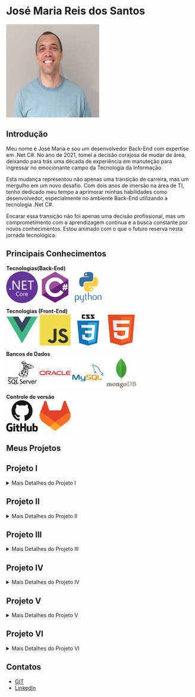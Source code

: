 # José Maria Reis dos Santos
<img src="https://github.com/Jose-dos-Santos/bertoti/blob/main/WhatsApp%20Image%202023-12-08%20at%2018.18.06.jpeg?raw=true" height="250" width="250"/>

## Introdução

Meu nome é José Maria e sou um desenvolvedor Back-End com expertise em .Net C#. No ano de 2021, tomei a decisão corajosa de mudar de área, deixando para trás uma década de experiência em manuteção para ingressar no emocionante campo da Tecnologia da Informação.

Esta mudança representou não apenas uma transição de carreira, mas um mergulho em um novo desafio. Com dois anos de imersão na área de TI, tenho dedicado meu tempo a aprimorar minhas habilidades como desenvolvedor, especialmente no ambiente Back-End utilizando a tecnologia .Net C#.

Encarar essa transição não foi apenas uma decisão profissional, mas um comprometimento com a aprendizagem contínua e a busca constante por novos conhecimentos. Estou animado com o que o futuro reserva nesta jornada tecnológica.


## Principais Conhecimentos
<div style="margin-top: 10px; font-weight: bold;">Tecnologias(Back-End)</div>
  <div style="display: inline_block">
    <img src="https://github.com/devicons/devicon/blob/master/icons/dotnetcore/dotnetcore-original.svg" width="85" height="85" />
    <img src="https://github.com/devicons/devicon/blob/master/icons/csharp/csharp-original.svg" width="85" height="85" />
    <img src="https://github.com/devicons/devicon/blob/master/icons/python/python-original-wordmark.svg" width="85" height="85" />
  </div>
  <div>  </div>
  <div style="margin-top: 10px; font-weight: bold;">Tecnologias (Front-End)</div>
  <div style="display: inline_block">
    <img src="https://github.com/devicons/devicon/blob/master/icons/vuejs/vuejs-original.svg" width="85" height="85" />
    <img src="https://github.com/devicons/devicon/blob/master/icons/javascript/javascript-original.svg" width="85" height="85" />  
    <img src="https://github.com/devicons/devicon/blob/master/icons/css3/css3-original-wordmark.svg" width="85" height="85" />  
    <img src="https://github.com/devicons/devicon/blob/master/icons/html5/html5-original.svg" width="85" height="85" /> 
  </div>
  <div>  </div>
  <div style="margin-top: 10px; font-weight: bold;">Bancos de Dados</div>
  <div style="display: inline_block">
    <img src="https://github.com/devicons/devicon/blob/master/icons/microsoftsqlserver/microsoftsqlserver-plain-wordmark.svg" width="85" height="85" />
    <img src="https://github.com/devicons/devicon/blob/master/icons/oracle/oracle-original.svg" width="85" height="85" />
    <img src="https://github.com/devicons/devicon/blob/master/icons/mysql/mysql-original-wordmark.svg" width="85" height="85" />  
    <img src="https://github.com/devicons/devicon/blob/master/icons/mongodb/mongodb-original-wordmark.svg" width="85" height="85" />
  </div>
  <div style="margin-top: 10px; font-weight: bold;">Controle de versão</div>
  <div style="display: inline_block">
    <img src="https://github.com/devicons/devicon/blob/master/icons/github/github-original-wordmark.svg" width="85" height="85" />
    <img src="https://github.com/devicons/devicon/blob/master/icons/gitlab/gitlab-original.svg" width="85" height="85" />
  </div>

  
## Meus Projetos


## <b> Projeto I </b> 
 
<details>

<summary>
	Mais Detalhes do Projeto I
</summary>
 
 ## Fatec

![image](https://user-images.githubusercontent.com/80988756/218878798-d33629bc-acf9-4edb-b463-b14fd8a90404.png)

##### *Figura 01. Fonte([fatecsjc-prd.azurewebsites.net](https://fatecsjc-prd.azurewebsites.net/curso-banco-de-dados.php))*

A Fatec é uma Faculdade Pública Estadual e todos os cursos oferecidos são gratuitos.
De uma forma geral a formação do Tecnólogo, além de aspectos técnicos, envolve também, uma base de caráter social, 
ético, filosófico e ambiental que faz deste cidadão um profissional ciente de sua inserção e responsabilidades no meio social que integra.


### Visão do Projeto

O projeto Julius consiste em um assistente virtual que auxilia o usuário na tomada de decisões relacionadas a investimentos financeiros. Entre as funcionalidades estão código de ações, cotação do dia, conversor de moedas. O diferencial desta nossa aplicação é trazer informações em tempo real entregando o máximo de interatividade ao cliente.

Dessa forma, foi desenvolvido o Assistente Virtual Julius.

<img src ="https://github.com/TheLooksDatabase/Julius/blob/main/3)%20Images/julius.png?raw=true" width="200" height="200" />

Link do repositório do projeto: [Repositório](https://github.com/TheLooksDatabase/Julius)

#### Principais requisitos do projeto

* Responder a comando de voz ou sons específicos (palma, estalar de dedos, etc.);
* Possuir no mínimo 8 ações distintas e de natureza distintas;
* Ser mobile, web ou desktop;
* Retornar o comando em qualquer forma (som, texto ou ação);
* Ter um contexto específico de aplicação;
* Não pode usar 100% de APIs prontas e disponíveis no mercado, seja gratuita ou não;
* Não pode utilizar de plataforma de implementação de terceiros, seja gratuita ou não.


### Tecnologias utilizadas:

<div style="display: inline_block"><br> 
  <img src="https://raw.githubusercontent.com/devicons/devicon/1119b9f84c0290e0f0b38982099a2bd027a48bf1/icons/python/python-original-wordmark.svg" width="100"    height="100" />
 <img src="https://raw.githubusercontent.com/devicons/devicon/1119b9f84c0290e0f0b38982099a2bd027a48bf1/icons/vscode/vscode-original-wordmark.svg" width="100" height="100" />
 <img src="https://raw.githubusercontent.com/devicons/devicon/1119b9f84c0290e0f0b38982099a2bd027a48bf1/icons/github/github-original-wordmark.svg" width="100" height="100" />
 <img src="https://raw.githubusercontent.com/devicons/devicon/1119b9f84c0290e0f0b38982099a2bd027a48bf1/icons/mysql/mysql-original-wordmark.svg" width="100" height="100" />
</div>

</br>

- Python foi escolhido para a codificação do back-end.
- O VSCode foi a IDE escolhida para escrever os códigos.
- GitHub foi utilizado para o controle de versionamento.
- MySQL foi adotado como o banco de dados da nossa aplicação.

### Contribuições Pessoais
-  Fui responsável pela implementação da funcionalidade "Metas financeiras".
	-  Um algoritmo que recebe na sua entrada valores informados pelo usuário e exibe os resultados com base nos valores informados. 

-  Refatoração.
	-  Alteração em alguns trechos no código fonte para seguir boas práticas e melhora no desempenho. Modificação de nomenclatura de variáveis, ajustes em estruturas condicionais, validação em loops verificando suas condições de parada e validar retorno das funções.
- Teste da aplicação para validar desempenho.
	-  Submeter as funcionalidades a diferentes situações, fornecendo dados de entrada para validar o resultado de saída.


#### Código
 <details close><summary>Função responsavel por coletar informações do investimento.</summary>
  
   <br>O método foi desenvolvido para prover uma experiência de usuário mais intuitiva durante o processo de inicialização do investimento, simulando a rentabilidade do investimento em um período definido.
	  
   ```py
   
   def calculadora():
    resposta_erro_aleatoria = choice(lista_erros)
    try:

        sai_som('Qual o valor inicial que você investirá?')
        valor_inicial = float(input(''))

        sai_som('Quanto investirá por mês?')
        aporte = float(input(''))

        sai_som('Qual a taxa de rendimento mensal, em %?')
        taxa_porc = float(input(''))

        sai_som('Em quantos meses pretende resgatar seu investimento?')
        mes = int(input(''))

        taxa = taxa_porc/100
        ##o calculo a seguir se refere a um aporte mensal de dinheiro
        result_aporte = aporte*(((1+taxa)**mes)-1)/taxa
        ##já esse cálculo é o de juros compostos, considerando o investimento de um valor inicial e resgate em alguns meses.
        result_vinicial = valor_inicial*((1+taxa)**mes)
        valor_final = result_aporte + result_vinicial
        sai_som(f'O total acumulado será de R${valor_final:.2f} reais')
                        

    except: 
        sai_som(resposta_erro_aleatoria)      
              
   ```

  * Este algoritmo recebe entradas de dados inseridas pelo usuário e responde por meio de uma saída de voz.
	
  *  Adicionalmente, foi criada uma função que trata possíveis erros ou perguntas incompreensíveis, retornando uma mensagem de erro personalizada para o usuário.

 
  Click aqui [GitHub](https://github.com/Jose-dos-Santos/Julius/blob/main/2\)%20Backend/calculadora.py) para mais detalhes :)
                      

  - O link acima traz detalhes da implementação.
  

</details>

   
<details close><summary>Função para calcular as metas.</summary>
   
	
A função "metas" é um algoritmo simples que tem como objetivo calcular o tempo necessário para alcançar uma meta de investimento mensal com base no valor a 
ser investido e na meta a ser alcançada.

 
   ```py
	def metas():

	   sai_som('Quanto deseja investir? ')
	   num1 = float(input(''))

	   sai_som('Quanto deseja alcançar? ')
	   num2 = float(input(''))

	   Vf=  num2 / num1
	   sai_som(f'Você vai alcançar R${num2:.2f} em cerca de {Vf:.2f} meses se investir R${num1:.2f} por mês! ')
   ```
 
* Inputs e cálculos: <br>
A função começa solicitando ao usuário o valor que deseja investir e o valor que deseja alcançar. Esses valores são armazenados nas variáveis num1 e num2, respectivamente. Em seguida, é feito um cálculo simples para determinar o tempo necessário para alcançar a meta, com base na razão entre o valor desejado e o valor a ser investido mensalmente. O resultado é armazenado na variável Vf.

* Output:<br>
Por fim, a função imprime uma mensagem informando ao usuário quanto tempo será necessário para alcançar a meta, considerando o valor investido mensalmente. A mensagem é impressa com a função sai_som, que converte a mensagem em áudio, além de ser impressa no console.

 Click aqui [GitHub](https://github.com/Jose-dos-Santos/Julius/blob/89400bb0b61aa541c2742da0ddafe0d55fd56cba/2\)%20Backend/metas.py) para mais detalhes :)

  - O link acima traz detalhes da implementação.

</details>


#### Hard Skills

* O primeiro contato com uma linguagem de programação ocorreu por meio do uso do Python.
* Foi realizada a compreensão da metodologia ágil Scrum, buscando entender e aplicar seus conceitos.
* O paradigma de programação imperativo foi adotado na construção do projeto, seguindo uma abordagem estrutural.
* Foi iniciado o aprendizado da lógica de programação, buscando encontrar a melhor solução computacional para a resolução de problemas.
* Houve a introdução às primeiras estruturas de dados utilizadas no projeto, tendo como base a linguagem Python.


#### Soft Skills
  
</details>

## <b> Projeto II </b> 

<details>

<summary>
	Mais Detalhes do Projeto II
</summary>
 
 ## Parceiro Acadêmico
Nector</br>

![image](https://user-images.githubusercontent.com/80851038/133914328-794317fa-31e1-4279-afb0-d986acb5db45.png)
##### *Figura 01. Fonte(https://necto.com.br/)*
A Necto Systems é uma empresa de tecnologia com o objetivo de desenvolver soluções de software inovadoras e eficientes.

### Visão do Projeto

Desenvolver uma aplicação de monitoramento voltada somente para SGBDs, com foco na performance e desempenho. Isso será feito através da coleta de dados do SGBD (memória, tempo de consultas, espaço em disco, transações, evolução da memória, caches e registros), que influenciam na saúde e manutenção periódica.

#### Principais requisitos do projeto

* Conexão SGBD;
* Coleta de métricas de um ou mais SGBDs (PostgreSQL) remoto;
* Tratamento das métricas (histórico, registro, relatórios, disponibilidade, alertas e valores atingidos durante a operação):
* Tratamento de métricas de forma tabular;
* Salvar consultas em CSV;
* Tabular métricas;
* Coleta periódica de métricas;
* Histórico de métricas;
* Relatórios de métricas;
* Alertas por email;
* Funcionamento do BD (tempo e quantidade de queries e uso de índices).
* Ativar ou Desativar Interface Gráfica;
* Cadastro de dados de conexão dos SGBDs (acesso à estastítica por tabelas).

Dessa forma, foi desenvolvido o SGBD Health


<img src ="https://github.com/DolphinDatabase/SGBD_Health/blob/main/Images/LogoPNG.png?raw=true" width="300" height="300"/>

##### *Figura 02. Fonte(https://github.com/DolphinDatabase/SGBD_Health)*

### Tecnologias utilizadas:

<div style="display: inline_block"><br> 
 <img src="https://cdn.jsdelivr.net/gh/devicons/devicon/icons/java/java-original-wordmark.svg" width="100" height="100" />
 <img src="https://icongr.am/devicon/postgresql-original-wordmark.svg?size=128&color=currentColor" width="100" height="100" />
 <img src="https://raw.githubusercontent.com/devicons/devicon/1119b9f84c0290e0f0b38982099a2bd027a48bf1/icons/sqlite/sqlite-original.svg" width="100" height="100" />
 <img src="https://icongr.am/devicon/github-original.svg?size=128&color=currentColor" width="100" height="100" />
</div>

</br>

Como foi uma aplicação voltada para métricas de um servidor monitorando o sistema SGBT, utilizamos conexão JDBC do Java para conectar ao SGBD PostgreSql, SqLite para armazenar config da aplicação, GitHub para versionamento do código.



### Tarefas executadas
- Implementei o algoritmo que parametriza as informações vindas do banco.
	- Essa funcionalidade valida os dados retornados das consultas ao banco de dados e organiza a forma como essas informações serão exibidas.
- Criei da lógica para leitura do arquivo de configuração do sistema.
	- As configurações do sistema, como as informações de login do banco e a forma de visualização dos dados, foram armazenadas em um arquivo de texto. Dessa forma, a aplicação utiliza esse arquivo para realizar validações.
- Participei no desenvolvimento da forma de exibição dos dados retornados do banco
	- A visualização dos dados pode ser feita por meio de um arquivo CSV ou através do terminal. A segunda opção exigiu uma atenção especial para definir a estrutura visual.


#### Código

 <details close><summary>Algoritmos de parametrização dos dados</summary>
	 
  <br>Com base no parâmetro fornecido, o algoritmo ajusta a formatação dos dados para a apresentação mais adequada.

     
   ```java
   
   	if (i == 4 && j == 6) {
					quantidadeColuna[i - 4] = (result.getString(i - 3));
					quantidadeColuna[i - 3] = (result.getString(i - 2).replaceAll("\\r\\n|\\n", "").substring(0, 25)
							+ "...");
					quantidadeColuna[i - 2] = (result.getString(i - 1));
					quantidadeColuna[i - 1] = (result.getString(i));
					st.addRow(quantidadeColuna[i - 4], quantidadeColuna[i - 3], quantidadeColuna[i - 2],
							quantidadeColuna[i - 1]);

				} else if (i == 4 && j == 7) {
					quantidadeColuna[i - 4] = (result.getString(i - 3));
					quantidadeColuna[i - 3] = (result.getString(i - 2).replaceAll("\\r\\n|\\n", ""));
					quantidadeColuna[i - 2] = (result.getString(i - 1));
					quantidadeColuna[i - 1] = (result.getString(i));
					st.addRow(quantidadeColuna[i - 4], quantidadeColuna[i - 3], quantidadeColuna[i - 2],
							quantidadeColuna[i - 1]);
				} else if (i == 4) {
					quantidadeColuna[i - 4] = (result.getString(i - 3));
					quantidadeColuna[i - 3] = (result.getString(i - 2));
					quantidadeColuna[i - 2] = (result.getString(i - 1));
					quantidadeColuna[i - 1] = (result.getString(i));
					st.addRow(quantidadeColuna[i - 4], quantidadeColuna[i - 3], quantidadeColuna[i - 2],
							quantidadeColuna[i - 1]);    
   ```
   - Utilizado bloco de condições else if, validando as possiveis entrada de dados e realizado o tratamento	
	
   - Esse algoritmo valida as informações de retorno da query, padronizando esse resultado conforme número de colunas e linhas, para ser salvo no formato csv.
	
   - Também foi utilizado a manipulação de array e formataçõa de string para que o retorno se enquadrace no resultado espedo.


Click aqui [GitHub](https://github.com/Jose-dos-Santos/SGBD_Health/blob/main/api1.2/src/conectar/Csv.java) para mais detalhes :)
- O link acima traz detalhes da implementação.

</details>
	
	
<details Close><summary>Conexão com banco</summary>
	
<br> Para estabelecer a conexão com o banco de dados, é realizado a validação no arquivo de configuração que contém todas as parâmetros essenciais para a realização da conexão.
	
    ```java	
	       //BUSCA E LE ARQUIVO CONEXAO
        public Connection read() throws FileNotFoundException, IOException{
	
	FileWriter fw = new FileWriter(filepath,true);
	BufferedWriter bw = new BufferedWriter(fw);
	Scanner scan = new Scanner(System.in);
	BufferedReader br = new BufferedReader(new FileReader(filepath));
	Properties p = new Properties();
	p.load(br);
	String connection=p.getProperty("connection");
	String user=p.getProperty("user");
	String pass=p.getProperty("pass");
	
	try {
		String driver = "org.postgresql.Driver";
		Class.forName(driver);
		return DriverManager.getConnection(connection,user,pass);
		
	} catch(Exception e){
		e.printStackTrace();
	}
	
	return null;
	 
	```

 - O código abre e lê um arquivo de configuração que contém informações necessárias para a conexão com o banco de dados, como URL de conexão, nome de usuário e senha.
 - Usando as informações lidas do arquivo de configuração, o código carrega o driver do banco de dados PostgreSQL e estabelece uma conexão com o banco de dados
	
Click aqui [GitHub](https://github.com/Jose-dos-Santos/SGBD_Health/blob/main/api1.2/src/conectar/Fileconnect.java) para mais detalhes :)
- O link acima traz detalhes da implementação.
  
</details>

### Aprendizados Efetivos 


* O desenvolvimento em Java consistiu em aplicar os conceitos aprendidos em aula para implementar classes e métodos, seguindo as exigências do semestre.
* Durante esse período, foi adotado o paradigma de programação orientada a objetos (POO) para desenvolver o projeto, conhecendo e aplicando seus conceitos.
* Esse foi o primeiro contato com um sistema gerenciador de banco de dados (SGBD), especificamente o PostGreSQL, e com a linguagem SQL. Nesse sentido, foi realizada a criação do banco de dados e a construção de consultas para atender aos requisitos do projeto.
* Outro aspecto relevante foi a conexão do software desenvolvido com o banco de dados, possibilitando a coleta de entradas por meio da implementação e o armazenamento desses dados. Com base nesses dados, foram construídas as métricas necessárias para atender às exigências do projeto.

</details>

## <b> Projeto III </b> 

 <details>

<summary>
	Mais Detalhes do Projeto III
</summary>
 
 ## Parceiro Acadêmico
MidAll</br>

![image](https://static.wixstatic.com/media/456d95_16b15ab71cf54b9aa97150aaefefbbde~mv2.png/v1/fill/w_178,h_141,al_c,q_85,usm_0.66_1.00_0.01,enc_auto/Logo%2520MidAll_edited.png)
##### *Figura 01. Fonte(www.midall.com.br)*

A MidAll é uma empresa de serviços e consultoria em TI, com sede no Parque Tecnológico em São José dos Campos. Desenvolve soluções de data driven, transformação digital, agilidade e eficiência e governança e segurança.


### Visão do Projeto

A ideia é criar um mini motor de regras com uma interface onde as regras das promoções possam ser cadastradas e aplicadas no momento que os itens forem para o carrinho de compras. Alguns exemplos de mecânicas: compre 2 produtos e tenha 10% de desconto. Na compra de 2 produtos, ganhe mais 1. Na compra de 3 produtos, ganhe 50% de desconto no item de menor valor.

#### Principais requisitos do projeto

* Interface de cadastro de produtos e promoções;
* Edição de produtos;
* Carrinho de compras;
* Criação de promoções;
* Categoria de promoções;
* Listagem de produtos e promoções.


Dessa forma, foi desenvolvido o PromoAll

<img src ="https://github.com/Doc-Docker/APIMidAll/blob/main/Images/logo2promoall.png" width="300" height="300"/>

##### *Figura 02. Fonte(www.github.com/Doc-Docker/APIMidAll)*

### Tecnologias utilizadas:

<div style="display: inline_block"><br> 
 <img src="https://cdn.jsdelivr.net/gh/devicons/devicon/icons/java/java-original-wordmark.svg" width="100" height="100" />
 <img src="https://cdn.jsdelivr.net/gh/devicons/devicon/icons/microsoftsqlserver/microsoftsqlserver-plain-wordmark.svg"  width="100" height="100" />
 <img src="https://cdn.jsdelivr.net/gh/devicons/devicon/icons/spring/spring-original-wordmark.svg" width="100" height="100" />
 <img src="https://cdn.jsdelivr.net/gh/devicons/devicon/icons/angularjs/angularjs-original-wordmark.svg" width="100" height="100"  />
 <img src="https://cdn.jsdelivr.net/gh/devicons/devicon/icons/css3/css3-original-wordmark.svg" width="100" height="100" />
 <img src="https://cdn.jsdelivr.net/gh/devicons/devicon/icons/bootstrap/bootstrap-original-wordmark.svg" width="100" height="100" />
</div>

</br>

Para o front-end foi utilizado o Angular que é uma plataforma baseada em Typescript, para criação das telas de interação com o cliente, e para realizar as requisições para a API que foi desenvolvida. O Java com o framework Spring foi utilizado para criação da API de backend, com a criação das rotas HTTP, conexão com o banco de dados, tratamento de erros e aplicação das regras de negócio. Como banco de dados, foi utilizado o H2 que é um sistema de gerenciamento de banco de dados relacional em memória.



### Tarefas executadas

- Participei da criação da lógica do motor de regras da API.
	- Compreendi o requisito principal do projeto, que é a habilidade de escolher a melhor promoção para o cliente.
 	- Estudei a estrutura necessária para realizar as validações essenciais para o correto funcionamento da aplicação.
  	- Pesquisei formas de resolver o problema proposto e, com base nessas pesquisas, criei alguns algoritmos de teste para escolher a melhor abordagem para a aplicação.

- Criei o algoritmo capaz de calcular os valores recebidos como parâmetro, 
  devolvendo como resultado a melhor promoção a ser aplicada no carrinho de compras.
	- Esse algoritmo valida todas as possibilidades de promoção do sistema e retorna para o front-end os dados que devem ser exibidos ao usuário.

- Participei da integração do front-end com back-end.
	- Realizei a integração do Front-End com o Back-End, criando alguns métodos e realizando testes para a validação das requisições.

#### Código
 <details close><summary>Back-End - ProductPromotionService - retornaProdutoPromocao</summary>
  
<br> O objetivo deste método é analisar as promoções presentes no carrinho de compras e aplicar
     validações para atribuir o melhor desconto possível a um determinado produto.
	
   
   ```java
   
   public ResponseEntity<?> retornaProdutoPromocao(@RequestBody Integer id, Integer quantidade, Integer total,
			Integer categoria) {

		List<ProductPromotion> promotios = productPromotionRepository.findAll();

		List<ProductPromotion> productPromotion = new ArrayList<ProductPromotion>();

		Product product = productService.findById(id);

		productPromotion.addAll(product.getProductPromotions());
		int n = productPromotion.size();

		int i = 0;
		Double desconto = 0.0;
		Double valor = 0.0;
		Double valor2 = 0.0;

		if (total > 0) {
			System.out.println("Total");
			for (ProductPromotion promocao : promotios) {
				System.out.println("Total");
				if (promocao.getReceivePromotion().getCode() == 2 && total > promocao.getTotalCompra()) {
					if (promocao.getTypePromotion().getCode() == 1) {
						valor2 = promocao.getDiscount();

						if (valor2 > valor) {
							desconto = valor2;

						}
					}

					if (promocao.getTypePromotion().getCode() == 2) {
						valor2 = ((promocao.getDiscount() / 100) *  total );

						if (valor2 > valor) {
							desconto = valor2;

						}
						System.out.println(desconto);
					}
				}
			}
		}
   ``` 
	
* Esse método foi implementado na camada de service, por questão de organização do projeto.
     Sendo consumido na camada controller através de um método com uma anotação HTTP, no caso dessa
     requisição foi utilizado o verbo HttpPost.
   	
* Com base nos dados recebidos nos parâmetros, este método calcula e retorna o valor máximo do desconto para um produto, 
     considerando as promoções disponíveis e as regras estabelecidas.
	
* Uma outra validação é que o produto estando em mais de uma promoção após passar por esse método, será devolvido como retorno 
     a melhor promoção que se aplica para esse produto.

Click aqui [GitHub](https://github.com/Jose-dos-Santos/APIMidAll/blob/main/backend-midall/src/main/java/com/backend/backend/service/ProductPromotionService.java) para mais detalhes :)
- O link acima traz detalhes da implementação. 
</details>   


 <details close><summary>Front-End - cart.service.ts</summary>
  
  
<br>Trecho do código responsável de receber o retorno do back-end, da explicação citada acima.
   
     
   ```JavaScript
   
        this.total = this.noDiscount += (element.price  * element.quantidade);

        this.service.getDiscount(this.id, this.quantidade, this.total, this.categoria).subscribe(
            response =>
            { const product : Product = new Product();
              this.discount = response;
              this.product.discount = this.discount
              this.finalPrice = this.finalPrice += (element.price * element.quantidade)-(this.discount)
              console.log("teste", this.categoria)
            errorResponse => console.log(errorResponse)
        })
    });
         
         
         
         return new ResponseEntity<>(desconto, HttpStatus.OK);     
   ```
   - Esse método é responsável por passar os parâmetros para o back-end, processar a informação e direcionar o retorno para a camada de visualização do usuário,
  sendo um trecho importante pois enviar dados, processa o retorno e já devolve os resultados para usuário.

     

<details close></summary></summary>

Click aqui [GitHub](https://github.com/Doc-Docker/APIMidAll/blob/main/frontend-midall/src/app/cart.service.ts) para mais detalhes :)
-O link acima traz detalhes da implementação.
</details>


</details>   

### Aprendizados Efetivos 


* O Framework Spring-Boot foi a tecnologia principal utilizada para iniciar o projeto, oferecendo diversos recursos para facilitar o ambiente de programação ao codificar em Java. Foi utilizado o Spring Initializr para criar o projeto inicial com facilidade.
* Adquiri conhecimentos fundamentais sobre API REST. Compreendi que uma API REST, ou API RESTful, é uma interface de programação de aplicações que adere às restrições do estilo arquitetônico REST (Transferência Representacional de Estado). Essa abordagem permite a interação eficiente com serviços web RESTful, proporcionando uma estrutura robusta para o desenvolvimento e a comunicação entre sistemas.
* Optei por utilizar o Postman como ferramenta principal para teste de requisições. Isso me permitiu realizar testes eficientes em APIs, enviando diversas requisições HTTP, como GET, POST, PUT e DELETE. Além disso, aprendi a criar objetos JSON para enviar dados nas requisições, explorando a flexibilidade e simplicidade dessa abordagem.

</details>

## <b> Projeto IV </b> 
 
<details>

<summary>
	Mais Detalhes do Projeto IV
</summary>
 
 ## Parceiro Acadêmico
Subiter</br>

![image](https://github.com/Doc-Docker/APISubiter/blob/main/docs/Imagens/logosubiter.png?raw=true)
##### *Figura 01. Fonte(https://www.subiter.com/)*

A Subiter é uma empresa de base tecnológica especializada em visão infravermelha. Por meio de sistemas inteligentes de inspeção e monitoramento, que podem observar fenômenos que estão além da capacidade dos olhos humanos.

### Visão do Projeto

O propósito do projeto consiste em abordar a problemática da sincronização dos dados administrativos, financeiros e operacionais relacionados aos serviços oferecidos pela empresa. A falta de organização dessas informações resulta em lentidão na resposta a desafios, além de dificultar a interpretação dos indicadores comerciais e financeiros. Foi implementado um sistema de gerenciamento integrado que centralizou dados relevantes por meio de um banco de dados robusto, proporcionando uma análise precisa dos indicadores comerciais e financeiros. Essa abordagem facilitou a tomada de decisões estratégicas.

#### Principais requisitos do Projeto
 * Cadastros de Usuários, Equipamentos e Horários;
 * Usuários devem ter perfis diferentes (administrador, suporte, cliente);
 * Registro de chamados;
 * Acompanhamento de chamados de ponta a ponta;
 * Front-End para entrada e interpretação de dados.


##### *Figura 02. Fonte(https://github.com/Doc-Docker/APISubiter)*

### Tecnologias utilizadas:

<div style="display: inline_block"><br> 
 <img src="https://cdn.jsdelivr.net/gh/devicons/devicon/icons/java/java-original-wordmark.svg" width="100" height="100" />
 <img src="https://raw.githubusercontent.com/devicons/devicon/1119b9f84c0290e0f0b38982099a2bd027a48bf1/icons/oracle/oracle-original.svg"  width="100" height="100" />
 <img src="https://cdn.jsdelivr.net/gh/devicons/devicon/icons/spring/spring-original-wordmark.svg" width="100" height="100" />
 <img src="https://raw.githubusercontent.com/devicons/devicon/1119b9f84c0290e0f0b38982099a2bd027a48bf1/icons/vuejs/vuejs-original.svg" width="100" height="100"  />
 <img src="https://cdn.jsdelivr.net/gh/devicons/devicon/icons/css3/css3-original-wordmark.svg" width="100" height="100" />
 <img src="https://cdn.jsdelivr.net/gh/devicons/devicon/icons/bootstrap/bootstrap-original-wordmark.svg" width="100" height="100" />
</div>

</br>

Foi utilizado o Vue.js para o desenvolvimento do front-end, responsável pela criação das interfaces de interação com o cliente e pela realização das requisições à API. No lado do back-end, optou-se pelo framework Flask para a criação da API, englobando o desenvolvimento das rotas HTTP, a conexão com o banco de dados, o tratamento de erros e a implementação das regras de negócio. Quanto ao banco de dados, optou-se pelo SQL Server, hospedado na plataforma Azure da Microsoft.



### Tarefas executadas
- Atuei de forma integral no time do back-end
	- Participei da estruturação inicial do back-end, ajudando na criação da arquitetura do projeto.
	- Escolhas das tecnologias que utilizadas.
	- Responsável por criar o crud de algumas entidades do sistema.
- Participei da criação das ORMs e toda a estrutura do back
	- Criei o mapeamento objeto-relacional de algumas entidades do banco. 
- Criei algumas regras de negócio responsável por gerenciar a transição de dados da aplicação.
	- Criação da camada service para separação das regras de negócio.
	- Criação da camada DTO para que os dados transitados sejam apenas os necessários para cada rota. 


#### Código
 <details close><summary> Classe AgendamentoService</summary>
  
 <br>Responsável por gerenciar e controlar os inputs e outputs, com toda regra de negócio para que um agendamento seja realizado.
     
   ```java
   
   @Autowired
	private EquipamentoSerieRepository equipamentoSerieRepository;

	public Agendamento save(Agendamento agendamento) {

		Chamado chamado = chamadoRepository.getById(agendamento.getChamadoAgendamento().getId());

		if (chamado.getAgendamento() != null) {

			if (chamado.getAgendamento().getId() != 0) {

				return agendamentoRepository.findById(-1)
						.orElseThrow(() -> new ResponseStatusException(HttpStatus.NOT_FOUND,
								"Esse Chamado já possui um agendamento"));

			}
		}
   
   ```
   
   - Esse método está na camada service, com a simples tarefa de verificar a tentativa de inserção de um novo Agendamento.
     Como um agendamento tem relação direta com chamado, sempre que houver uma tentativa de inserção será verificado se existe um chamado existente. 
     
   - Nessa classe ainda tem outros três métodos para completar o crud, cada um com suas validações e regras necessárias para que uma informação possa ser consultada, persistida, alterada ou eliminada do banco de dados da aplicação.

Click aqui [GitHub](https://github.com/Doc-Docker/APISubiter/blob/main/APISubiterBackend/src/main/java/com/subiter/backend/APISubiterBackend/service/AgendamentoService.java) para mais detalhes :)
* O link acima traz detalhes da implementação.
</details>   

 <details close><summary>Classe ChamadoService</summary>
  
  
<br>Responsável por gerenciar e controlar os dados relacionado a um chamado.
     
   ```java
   
   public Chamado updateChamadoById(Integer id, Chamado chamado) {
		Chamado chamadoSelector = this.getChamadoById(id);
		String Ns = "";
		if(chamadoSelector.getAgendamento() != null) {
			Ns = chamadoSelector.getAgendamento().getNumerosSerie();
		}
		

		EquipamentoSerie equipamentoSerie = this.equipamentoSerie.getById(Ns);

		if (chamado.getSituacaoChamado().equals("F") || chamado.getSituacaoChamado().equals("f")) {

			equipamentoSerie.setDisponibilidade(true);
			chamadoSelector.setEncerramentoChamado(LocalDate.now());
			this.equipamentoSerie.save(equipamentoSerie);

		}

		chamadoSelector.setCriticidadeChamado(chamado.getCriticidadeChamado());

		chamadoSelector.setDataChamado(chamado.getDataChamado());

		chamadoSelector.setDescricaoChamado(chamado.getDescricaoChamado());

		chamadoSelector.setSituacaoChamado(chamado.getSituacaoChamado());

		chamadoSelector.setSolucaoChamado(chamado.getSolucaoChamado());

		

		return chamadoRepository.save(chamadoSelector);
	}
   
   ```
   
* Verificação da disponibilidade do equipamento: <br>
O método inicia com uma verificação da disponibilidade do equipamento associado ao chamado, por meio do número de série (variável "Ns"). Caso o agendamento do chamado já tenha um número de série definido, esse valor é atribuído à variável "Ns". Em seguida, é feita uma busca no banco de dados pelo equipamento com o número de série informado.<br>
Se a situação do chamado informada for "F" ou "f" (ou seja, o chamado está sendo finalizado), o equipamento é marcado como disponível e a data de encerramento do chamado é definida como a data atual. Em seguida, é feito o salvamento do equipamento no banco de dados.

* Atualização das informações do chamado: <br>
Após a verificação da disponibilidade do equipamento, são atualizadas as informações do chamado com base nos valores informados pelo usuário. As informações atualizadas incluem a criticidade do chamado, a data do chamado, a descrição do chamado, a situação do chamado e a solução do chamado.

* Salvamento das alterações no banco de dados: <br>
Por fim, o método realiza o salvamento das informações atualizadas no banco de dados e retorna o objeto do tipo Chamado atualizado.


Click aqui [GitHub](https://github.com/Doc-Docker/APISubiter/blob/main/APISubiterBackend/src/main/java/com/subiter/backend/APISubiterBackend/service/ChamadoService.java) para mais detalhes :)
* O link acima traz detalhes da implementação.
</details> 


### Aprendizados Efetivos 


* Optei por utilizar o Framework Flask em Python como a principal tecnologia para desenvolver o back-end. Essa escolha não só agilizou o processo de programação, mas também proporcionou uma variedade de recursos que contribuíram para a solidez do nosso projeto.

* Ajudei na implementação de práticas de DevOps, concentrando-me especialmente na execução de testes de unidade usando a biblioteca Pytest. Essa abordagem não apenas garantiu a estabilidade do código, mas também facilitou a integração contínua e a entrega contínua, promovendo uma cultura de desenvolvimento ágil.
  
* Adquiri e apliquei conhecimentos fundamentais em data warehousing, utilizando ferramentas como Looker Studio para o tratamento eficiente dos dados. A integração bem-sucedida desses conceitos no projeto não só enriqueceu minha compreensão, mas também resultou em uma manipulação de dados mais eficaz e informada.
  
* Desenvolvi uma compreensão abrangente de testes, abordando não apenas os testes de unidade, mas também os de integração e interface. A aplicação prática desses conhecimentos se destacou especialmente nos testes de unidade, onde minha abordagem meticulosa contribuiu significativamente para a confiabilidade e qualidade do código.

  
</details>


## <b> Projeto V </b> 

 
<details>

<summary>
	Mais Detalhes do Projeto V
</summary>
 
 ## Parceiro Acadêmico
MidAll</br>

![image](https://static.wixstatic.com/media/456d95_16b15ab71cf54b9aa97150aaefefbbde~mv2.png/v1/fill/w_178,h_141,al_c,q_85,usm_0.66_1.00_0.01,enc_auto/Logo%2520MidAll_edited.png)
##### *Figura 01. Fonte(www.midall.com.br)*

A MidAll é uma empresa de serviços e consultoria em TI, com sede no Parque Tecnológico em São José dos Campos. Desenvolve soluções de data driven, transformação digital, agilidade e eficiência e governança e segurança.

### Visão do Projeto

O projeto tem como desafio a sincronização dos dados administrativos, financeiros e operacionais referentes aos serviços prestados pela empresa. A falta de organização dos dados acarreta lentidão para atender chamados e confusão na interpretação dos indicadores comerciais e financeiros.

#### Principais requisitos do Projeto

 * Cadastros de Usuários, Equipamentos e Horários;
 * Usuários devem ter perfis diferentes (administrador, suporte, cliente);
 * Registro de chamados;
 * Acompanhamento de chamados de ponta a ponta;
 * Front-End para entrada e interpretação de dados.


##### *Figura 02. Fonte(https://github.com/Doc-Docker/APISubiter)*

### Tecnologias utilizadas:

<div style="display: inline_block"><br> 
 <img src="https://raw.githubusercontent.com/devicons/devicon/1119b9f84c0290e0f0b38982099a2bd027a48bf1/icons/python/python-original-wordmark.svg" width="100"    height="100" />
 <img src="https://cdn.jsdelivr.net/gh/devicons/devicon/icons/microsoftsqlserver/microsoftsqlserver-plain-wordmark.svg"  width="100" height="100" /> 
 <img src="https://raw.githubusercontent.com/devicons/devicon/1119b9f84c0290e0f0b38982099a2bd027a48bf1/icons/vuejs/vuejs-original.svg" width="100" height="100"  />
 <img src="https://cdn.jsdelivr.net/gh/devicons/devicon/icons/css3/css3-original-wordmark.svg" width="100" height="100" />
 <img src="https://cdn.jsdelivr.net/gh/devicons/devicon/icons/bootstrap/bootstrap-original-wordmark.svg" width="100" height="100" />
</div>

</br>

Para o front-end foi utilizado o Vue.js para criação das telas de interação com o cliente e para a realização das requisições para a API desenvolvida. O Java com o framework Spring foi utilizado para criação da API de backend, para a criação das rotas HTTP, conexão com o banco de dados, tratamento de erros e aplicação das regras de negócio. Como banco de dados, foi utilizado o H2 para testes na implementação e o banco da api foi Oracle cloud um banco em nuvem.



### Tarefas executadas
- Atuei na construção dos testes de unidades.
	- Criei métodos de testes para as principais classes do back-end, visando validar as regras especificas de cada método dentro da sua classe.
	- Fui responsável por apresentar em sala de aula o conceito de teste de unidade aplicado no projeto, para validação do grupo nesse item de DevOps.
- Utilizei o pytest como framework para a criação dos testes.
	- Realizei pesquisas para encontrar o melhor framework para utilizar nos testes de unidade.
	- Estudei os recursos disponíveis no Pytest para aplicar no projeto e também para a apresentação realizada em sala, como parte da validação da equipe em um item de DevOps.


#### Código
 <details close><summary>Classe TestAzure</summary>
  
  
   Nessa classe, realizei os testes de unidade para validar os métodos existentes na classe original.
     
   ```python
   
   class TestAzure:
    def test_save_new_file_transfer(self, mocker):
        mock_session = mocker.Mock()
        mocker.patch.object(db_instance, "session", mock_session)
        file_transfer = FileTransferModel(
            name="test_file",
            size=100,
            format="pdf",
            date_upload="2022-01-01",
            data_transfer="2022-01-02",
            status = 'ok'
        )
        file_transfer.save()
        mock_session.merge.assert_called_once_with(file_transfer)
        mock_session.commit.assert_called_once()
		
   
   ```
   
* Finalidade do Método de Teste:

O método test_save_new_file_transfertem o objetivo de testar se o método saveda classe FileTransferModelfunciona corretamente.

* Funcionamento do Método de Teste:

Um objeto de sessão falsa (mock) é criado para simular a interação com o banco de dados.
O método saveé chamado em um objeto file_transfer.
Duas verificações são realizadas para garantir que o método mergefoi chamado com os argumentos corretos e que o método commitfoi chamado exatamente uma vez.
Esse teste garante que o salvamento de dados no banco de dados funcione conforme o esperado, sem modificar o banco de dados real.



Click aqui [GitHub](https://github.com/TechNinjass/midall-backend/blob/ec433f95472e88c78db8ec2812cfa427947fd0e2/tests/test_azure.py) para mais detalhes :)
* O link acima traz detalhes da implementação.

</details>   

 <details close><summary> Classe FileTransferModel</summary>
  
  
   Classe FileTransferModel para gerenciar informações de transferência de arquivos.
     
   ```python
   
   class FileTransferModel(db_instance.Model):
    __tablename__ = 'file_transfer'

    file_id = db_instance.Column(db_instance.Integer, primary_key=True)
    name = db_instance.Column(db_instance.String(100))
    size = db_instance.Column(db_instance.Integer)
    format = db_instance.Column(db_instance.String(100))
    date_upload = db_instance.Column(db_instance.Date)
    data_transfer = db_instance.Column(db_instance.Date)
    status = db_instance.Column(db_instance.String(100))
    
    @db_persist
    def save(self):
        db_instance.session.merge(self)
   
   ```
   
* A classe FileTransferModelrepresenta um modelo de dados para o gerenciamento de transferências de arquivos em um sistema. Ela define atributos que exigem informações de cada transferência de arquivo, como o nome do arquivo, tamanho, formato, dados de envio e transferência, e o status da transferência. 

* Além disso, possui um método chamado savedecorado com @db_persist, que é usado para persistir (salvar ou atualizar) instâncias dessa classe no banco de dados. Portanto, essa classe é usada para armazenar informações sobre arquivos transferidos e possibilita a interação com um banco de dados para gerenciar essas informações.


Click aqui [GitHub](https://github.com/Doc-Docker/APISubiter/blob/main/APISubiterBackend/src/main/java/com/subiter/backend/APISubiterBackend/service/ChamadoService.java) para mais detalhes :)
* O link acima traz detalhes da implementação.
</details> 


### Aprendizados Efetivos 


* Optei por empregar o robusto Framework Flask em Python como a principal tecnologia para desenvolver o back-end. Essa escolha não só agilizou o processo de programação, mas também proporcionou uma variedade de recursos que contribuíram para a solidez do nosso projeto.

* Desempenhei um papel crucial na implementação de práticas de DevOps, concentrando-me especialmente na execução de testes de unidade usando a biblioteca Pytest. Essa abordagem não apenas garantiu a estabilidade do código, mas também facilitou a integração contínua e a entrega contínua, promovendo uma cultura de desenvolvimento ágil.
  
* Adquiri e apliquei conhecimentos fundamentais em data warehousing, utilizando ferramentas como Looker Studio para o tratamento eficiente dos dados. A integração bem-sucedida desses conceitos no projeto não só enriqueceu minha compreensão, mas também resultou em uma manipulação de dados mais eficaz e informada.
  
* Desenvolvi uma compreensão abrangente de testes, abordando não apenas os testes de unidade, mas também os de integração e interface. A aplicação prática desses conhecimentos se destacou especialmente nos testes de unidade, onde minha abordagem meticulosa contribuiu significativamente para a confiabilidade e qualidade do código.

</details>

## <b> Projeto VI </b> 

<details>

<summary>
	Mais Detalhes do Projeto VI
</summary>
 
 ## Parceiro Acadêmico
Visiona</br>

![image](https://visionaespacial.com/wp-content/themes/VisionaEspacial/assets/img/logo-branca-completa.svg)
##### *Figura 01. Fonte(https://visionaespacial.com/)*

A Visiona Tecnologia Espacial é uma joint-venture entre a Embraer Defesa & Segurança e a Telebras, voltada para a integração de sistemas espaciais, criada em 2012 para atender os objetivos do Programa Nacional de Atividades Espaciais (PNAE) e do Programa Estratégico de Sistemas Espaciais (PESE). A empresa foi a responsável pelo Programa do Satélite Geoestacionário de Defesa e Comunicações Estratégicas, o SGDC, lançado em 2017. Em 2018, a Visiona anunciou o programa do primeiro satélite projetado integralmente pela indústria nacional, o VCUB1, e concluiu com êxito o primeiro Sistema de Controle de Órbita e Atitude de satélites desenvolvido no Brasil. A Visiona também fornece produtos e serviços de Sensoriamento Remoto e Telecomunicações por satélite, bem como Aerolevantamento SAR nas Bandas X e P.

### Visão do Projeto

Neste projeto é proposto uma solução abrangente que envolve a coleta e o refinamento dos dados públicos do ProAgro, a reestruturação eficiente da base de dados e o desenvolvimento de um Sistema de Informação Geográfica (SIG) personalizado, fornecendo informações de forma mais simples e organizada para o usuário. Essa abordagem busca facilitar a compreensão e análise dos dados, contribuindo para melhorias nos processos internos da empresa.

#### Principais requisitos do Projeto
* Modelar um banco de dados relacionais espaciais a partir de tabelas do Proagro;
* Traçar o perímetro das parcelas informadas nas tabelas do Proagro no sistema de informações geográficas;
* Atribuir informação agrícola relevante às parcelas plotadas num sistema de informação geográfica;
* Cruzar as informações espaciais da Gleba com sua localização (Município e Estado);
* Conectar a API Visiona Vegetation Index Time Series;
* A consulta da API Visiona deve retornar uma série temporal para cada parcela consultada;
* Salvar séries temporais consumidas/consultadas no banco de dados;
* Desenvolver um front end simples que mostre as parcelas distribuídas espacialmente, um botão de seleção de parcelas e o gráfico do índice de acúmulo;
* A série temporal do índice de vegetação deverá ser apresentada por dados definidos entre 30 dias antes dos dados do plantio e 30 dias após os dados da colheita 
informados nas tabelas do Proagro e organizados no banco de dados.
* O tempo de resposta do site deve ser inferior a 1,5 minutos em 99,99% das obrigações;

##### *Figura 02. Fonte(https://github.com/TechVisionn/tech-parent)*

### Tecnologias utilizadas:

<div style="display: inline_block"><br> 
 <img src="https://raw.githubusercontent.com/devicons/devicon/1119b9f84c0290e0f0b38982099a2bd027a48bf1/icons/python/python-original-wordmark.svg" width="100"    height="100" />
 <img src="https://github.com/devicons/devicon/blob/master/icons/mysql/mysql-original.svg" width="100" height="100" /> 
 <img src="https://github.com/devicons/devicon/blob/master/icons/react/react-original.svg" width="100" height="100"  />
 <img src="https://github.com/devicons/devicon/blob/master/icons/mongodb/mongodb-original.svg" width="100" height="100" />
 <img src="https://github.com/devicons/devicon/blob/master/icons/redis/redis-original.svg" width="100" height="100" />
</div>

</br>

É um Sistema de Gerenciamento de Banco de Dados (SGBD) relacional que utiliza a linguagem SQL como interface. Lançado sob a licença GPL, foi desenvolvido pela Oracle Corporation e empregado como o Sistema Gerenciador de Banco de Dados (SGBD) no projeto.

Trata-se de um banco de dados NoSQL que armazena dados em documentos flexíveis usando o formato JSON. Proporciona escalabilidade e flexibilidade para lidar com grandes volumes de dados e modelos de dados dinâmicos, sendo utilizado na parte do projeto relacionada à LGPD para o cadastro do usuário. Além disso, o Redis também foi integrado para otimizar o armazenamento em cache e melhorar o desempenho na manipulação de dados em tempo real.

Python, uma linguagem de programação versátil e amplamente utilizada, é reconhecida por sua simplicidade, legibilidade e capacidade de criar aplicativos eficientes. É uma escolha popular para o desenvolvimento de aplicativos web, científicos, de automação, entre outros, devido à sua ampla variedade de bibliotecas e à comunidade ativa de desenvolvedores. Foi utilizado na construção do backend da aplicação.

Utilizado como um framework de código aberto e uma biblioteca JavaScript, o React é empregado para construir interfaces de usuário interativas e dinâmicas em aplicações web. Frequentemente utilizado em projetos para criar componentes reutilizáveis, gerenciar o estado do aplicativo e proporcionar uma experiência de usuário rica, o React é conhecido por sua eficiência e poderosa capacidade de renderização. Tornou-se uma escolha popular entre os desenvolvedores para o desenvolvimento de aplicações web modernas, sendo aplicado como o framework do frontend do projeto.

### Tarefas executadas
- Participei na estruturação do back-end.
- Auxiliei na criação das regras para implementação da LGPD.


 <details close><summary>Classe TokenResource</summary>
  
  
   <br>Nessa classe, ocorre algumas validações do usuário, sempre que ocorre o processo de login. Com base no termo de aceite, o sistema realiza o registro conforme a escolha do usuário.
     
   ```python
   
	   term = self.term_instance.find_one(user_history["id_term"])
	        if latest_term["version"] != term["version"] or _term is False:
	            if _term is None:
	                return make_response({"message": "User needs to update terms"})
	            if _term is False:
	                self.user_history.insert_one(
	                    {
	                        "id_user": user["_id"],
	                        "id_term": term["_id"],
	                        "accepted_term": _term,
	                        "update_date": datetime.today().strftime("%Y-%m-%d %H:%M:%S"),
	                        "parameters": {
	                            "option_one": False
	                            if _term_option_one is None
	                            else _term_option_one,
	                            "option_second": False
	                            if _term_option_second is None
	                            else _term_option_second,
	                        },
	                    }
	                )
		
   
   ```
   
* Recupera o termo atual do banco de dados com base no ID do usuário.
* Compara a versão do termo atual com a versão do termo mais recente.
* Se as versões forem diferentes, verifica se o usuário já aceitou os novos termos.
* Se o usuário não tiver aceitado os novos termos, atualiza o registro de histórico do usuário.


Click aqui [GitHub](https://github.com/TechVisionn/tech-backend/blob/main/flaskr/resources/token.py) para mais detalhes :)
* O link acima traz detalhes da implementação.

</details>

### Aprendizados Efetivos 

- Participei das decisões relacionadas à escolha de tecnologia no desenvolvimento do back-end.
Colaborei na definição da arquitetura, levando em consideração as necessidades específicas do projeto.


- Em conjunto com a equipe, foram enfrentados desafios significativos, especialmente relacionados à falta de organização nos dados e à presença de informações sensíveis do ProAgro.
Trabalhei em equipe para superar esses obstáculos, ressaltando a importância da colaboração e troca de conhecimento.


- Participei ativamente na integração da LGPD no projeto, concentrando-me na conformidade com regulamentações de privacidade e segurança de dados.
Colaborei intensivamente para garantir que as práticas adotadas estivessem alinhadas com as exigências da LGPD.


- A experiência compartilhada durante a estruturação do back-end e implementação da LGPD foi crucial para meu aprendizado contínuo.
Destaquei a importância da colaboração e do trabalho em equipe em ambientes desafiadores, onde cada membro contribuiu de forma valiosa.


</details>

## Contatos
* [GIT](https://github.com/Jose-dos-Santos)
* [LinkedIn](linkedin.com/in/josé-maria-reis-dos-santos)

  



